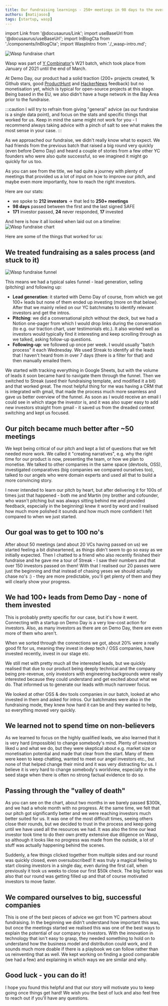 ```yaml
---
title: Our fundraising learnings - 250+ meetings in 98 days to the oversubscribed round
authors: [matijasos]
tags: [startup, wasp]
---
```


import Link from '@docusaurus/Link';
import useBaseUrl from '@docusaurus/useBaseUrl';
import InBlogCta from './components/InBlogCta';
import WaspIntro from './_wasp-intro.md';

![Wasp fundraise chart](../static/img/wasp-fundraise-chart.png)

<WaspIntro />
<InBlogCta />

Wasp was part of [Y Combinator](https://www.ycombinator.com/)’s W21 batch, which took place from January of 2021 until the end of March.

At Demo Day, our product had a solid traction (200+ projects created, 1k Github stars, good [ProductHunt](https://www.producthunt.com/posts/wasp-lang-alpha) and [HackerNews](https://news.ycombinator.com/item?id=26091956) feedback) but no monetisation yet, which is typical for open-source projects at this stage. Being based in the EU, we also didn't have a huge network in the Bay Area prior to the fundraise.

:::caution
I will try to refrain from giving "general" advice (as our fundraise is a single data point), and focus on the stats and specific things that worked for us. Keep in mind the same might not work for you - I recommend always taking advice with a pinch of salt to see what makes the most sense in your case.
:::

As we approached our fundraise, we didn't really know what to expect. We had friends from the previous batch that raised a big round very quickly (even before Demo Day) and heard a couple of stories from a few other YC founders who were also quite successful, so we imagined it might go quickly for us too.

As you can see from the title, we had quite a journey with plenty of meetings that provided us a lot of input on how to improve our pitch, and maybe even more importantly, how to reach the right investors.

Here are our stats:
- we spoke to **212 investors** → that led to **250+ meetings**
- **98 days** passed between the first and the last signed SAFE
- **171** investor passed, **24** never responded, **17** invested

And here is how it all looked when laid out on a timeline:
![Wasp fundraise chart](../static/img/wasp-fundraise-chart.png)

Here are some of the things that worked for us:

## We treated fundraising as a sales process (and stuck to it)
![Wasp fundraise funnel](../static/img/wasp-fundraise-funnel.png)

This means we had a typical sales funnel - lead generation, selling (pitching) and following up:
- **Lead generation**: it started with Demo Day of course, from which we got 100+ leads but none of them ended up investing (more on that below). After that we mainly relied on our YC batchmates to identify relevant investors and get the intros.
- **Pitching**: we did a conversational pitch without the deck, but we had a Notion one-pager from which I would drop links during the conversation (to e.g. our traction chart, user testimonials etc.). It also worked well as investors would typically find it interesting and keep scrolling through as we talked, asking follow-up questions.
- **Following-up**: we followed up once per week. I would usually "batch process" it each Wednesday. We used Streak to identify all the leads that I haven't heard from in over 7 days (there is a filter for that) and then manually emailed them.

We started with tracking everything in Google Sheets, but with the volume of leads it soon became hard to navigate them through the funnel. Then we switched to Streak (used their fundraising template, and modified it a bit) and that worked great. The most helpful thing for me was having a CRM that is integrated with gmail, that made the process much more seamless and gave us better overview of the funnel. As soon as I would receive an email I could see in which stage the investor is, and it was also super easy to add new investors straight from gmail - it saved us from the dreaded context switching and kept us focused.

## Our pitch became much better after ~50 meetings
We kept being critical of our pitch and kept a list of questions that we felt needed more work. We called it "creating narratives", e.g. why the right time for our product is now, presenting the team, or how we plan to monetise. We talked to other companies in the same space (devtools, OSS), investigated comparatives (big companies we compared ourselves too), talked to our angels who were domain experts and used all that to build a more convincing story.

I never intended to learn our pitch by heart, but after delivering it for 100s of times just that happened - both me and Martin (my brother and cofounder, who wasn't pitching but was always sitting behind me and provided feedback, especially in the beginning) knew it word by word and I realised how much more polished it sounds and how much more confident I felt compared to when we just started.

## Our goal was to get to 100 no's
After about 50 meetings (and about 20 VCs having passed on us) we started feeling a bit disheartened, as things didn't seem to go so easy as we initially expected. Then I chatted to a friend who also recently finished their fundraise and he gave me a tour of Streak - I saw their numbers and that over 150 investors passed on them! With that I realised our 20 passes were just the beginning and that instead of chasing yeses we should actually chase no's :) - they are more predictable, you'll get plenty of them and they will clearly show your progress.

## We had 100+ leads from Demo Day - none of them invested
This is probably pretty specific for our case, but it's how it went. Connecting with a startup on Demo Day is a very low-cost action for investors. Also, as many investors as there are on Demo Day, there are even more of them who aren't.

When we sorted through the connections we got, about 20% were a really good fit for us, meaning they invest in deep tech / OSS companies, have invested recently, invest in our stage etc.

We still met with pretty much all the interested leads, but we quickly realised that due to our product being deeply technical and the company being pre-revenue, only investors with engineering backgrounds were really interested because they could understand and get excited about what we do. That informed us to generate our leads with much narrower focus.

We looked at other OSS & dev tools companies in our batch, looked at who invested in them and asked for intros. Our batchmates were also in the fundraising mode, they knew how hard it can be and they wanted to help, so everything moved very quickly.

## We learned not to spend time on non-believers
As we learned to focus on the highly qualified leads, we also learned that it is very hard (impossible) to change somebody's mind. Plenty of investors liked u and what we do, but they were skeptical about e.g. market size or monetisation potential and made that clear from the start. Many of them were keen to keep chatting, wanted to meet our angel investors etc., but none of that helped change their mind and it was very distracting for us. I believe it is very hard to change somebody's worldview, especially in the seed stage when there is often no strong factual evidence to do so.

## Passing through the "valley of death"
As you can see on the chart, about two months in we barely passed $300k, and we had a whole month with no progress. At the same time, we felt that our pitch got significantly better and we were reaching investors much better suited for us. 
It was one of the most difficult times, seeing others close their rounds, but we decided to trust in the process and keep going until we have used all the resources we had. It was also the time our lead investor took time to do their own pretty extensive due diligence on Wasp, so although it looks like no progress was made from the outside, a lot of stuff was actually happening behind the scenes.

Suddenly, a few things clicked together from multiple sides and our round was quickly closed, even oversubscribed! It was truly a magical feeling to start closing investors in a single day, even during the first call, when previously it took us weeks to close our first $50k check. The big factor was also that our round was getting filled up and that of course motivated investors to move faster.

## We compared ourselves to big, successful companies
This is one of the best pieces of advice we got from YC partners about fundraising. In the beginning we didn't understand how important this was, but once the meetings started we realised this was one of the best ways to explain the potential of our company to investors. With the innovation in technology that isn't easy to grasp, they needed something to hold on to understand how the business model and distribution could work, and it sounds much more doable if there is a playbook we can follow rather than us reinventing that as well. We kept working on finding a good comparable (we had a few) and explaining in which ways we are similar and why.

## Good luck - you can do it!
I hope you found this helpful and that our story will motivate you to keep going once things get hard! We wish you the best of luck and also feel free to reach out if you'll have any questions.

<InBlogCta />
